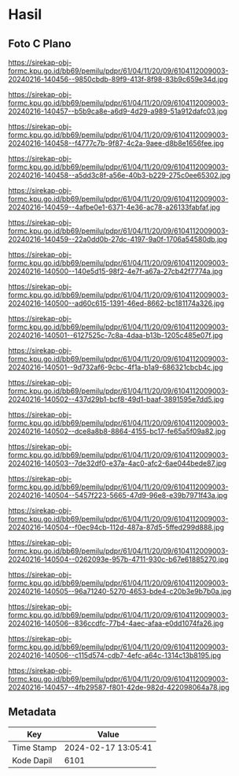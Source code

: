 # Hasil

## Foto C Plano

https://sirekap-obj-formc.kpu.go.id/bb69/pemilu/pdpr/61/04/11/20/09/6104112009003-20240216-140456--9850cbdb-89f9-413f-8f98-83b9c659e34d.jpg

https://sirekap-obj-formc.kpu.go.id/bb69/pemilu/pdpr/61/04/11/20/09/6104112009003-20240216-140457--b5b9ca8e-a6d9-4d29-a989-51a912dafc03.jpg

https://sirekap-obj-formc.kpu.go.id/bb69/pemilu/pdpr/61/04/11/20/09/6104112009003-20240216-140458--f4777c7b-9f87-4c2a-9aee-d8b8e1656fee.jpg

https://sirekap-obj-formc.kpu.go.id/bb69/pemilu/pdpr/61/04/11/20/09/6104112009003-20240216-140458--a5dd3c8f-a56e-40b3-b229-275c0ee65302.jpg

https://sirekap-obj-formc.kpu.go.id/bb69/pemilu/pdpr/61/04/11/20/09/6104112009003-20240216-140459--4afbe0e1-6371-4e36-ac78-a26133fabfaf.jpg

https://sirekap-obj-formc.kpu.go.id/bb69/pemilu/pdpr/61/04/11/20/09/6104112009003-20240216-140459--22a0dd0b-27dc-4197-9a0f-1706a54580db.jpg

https://sirekap-obj-formc.kpu.go.id/bb69/pemilu/pdpr/61/04/11/20/09/6104112009003-20240216-140500--140e5d15-98f2-4e7f-a67a-27cb42f7774a.jpg

https://sirekap-obj-formc.kpu.go.id/bb69/pemilu/pdpr/61/04/11/20/09/6104112009003-20240216-140500--ad60c615-1391-46ed-8662-bc181174a326.jpg

https://sirekap-obj-formc.kpu.go.id/bb69/pemilu/pdpr/61/04/11/20/09/6104112009003-20240216-140501--6127525c-7c8a-4daa-b13b-1205c485e07f.jpg

https://sirekap-obj-formc.kpu.go.id/bb69/pemilu/pdpr/61/04/11/20/09/6104112009003-20240216-140501--9d732af6-9cbc-4f1a-b1a9-686321cbcb4c.jpg

https://sirekap-obj-formc.kpu.go.id/bb69/pemilu/pdpr/61/04/11/20/09/6104112009003-20240216-140502--437d29b1-bcf8-49d1-baaf-3891595e7dd5.jpg

https://sirekap-obj-formc.kpu.go.id/bb69/pemilu/pdpr/61/04/11/20/09/6104112009003-20240216-140502--dce8a8b8-8864-4155-bc17-fe65a5f09a82.jpg

https://sirekap-obj-formc.kpu.go.id/bb69/pemilu/pdpr/61/04/11/20/09/6104112009003-20240216-140503--7de32df0-e37a-4ac0-afc2-6ae044bede87.jpg

https://sirekap-obj-formc.kpu.go.id/bb69/pemilu/pdpr/61/04/11/20/09/6104112009003-20240216-140504--5457f223-5665-47d9-96e8-e39b7971f43a.jpg

https://sirekap-obj-formc.kpu.go.id/bb69/pemilu/pdpr/61/04/11/20/09/6104112009003-20240216-140504--f0ec94cb-112d-487a-87d5-5ffed299d888.jpg

https://sirekap-obj-formc.kpu.go.id/bb69/pemilu/pdpr/61/04/11/20/09/6104112009003-20240216-140504--0262093e-957b-4711-930c-b67e61885270.jpg

https://sirekap-obj-formc.kpu.go.id/bb69/pemilu/pdpr/61/04/11/20/09/6104112009003-20240216-140505--96a71240-5270-4653-bde4-c20b3e9b7b0a.jpg

https://sirekap-obj-formc.kpu.go.id/bb69/pemilu/pdpr/61/04/11/20/09/6104112009003-20240216-140506--836ccdfc-77b4-4aec-afaa-e0dd1074fa26.jpg

https://sirekap-obj-formc.kpu.go.id/bb69/pemilu/pdpr/61/04/11/20/09/6104112009003-20240216-140506--c115d574-cdb7-4efc-a64c-1314c13b8195.jpg

https://sirekap-obj-formc.kpu.go.id/bb69/pemilu/pdpr/61/04/11/20/09/6104112009003-20240216-140457--4fb29587-f801-42de-982d-422098064a78.jpg


## Metadata

| Key        | Value               |
| ---------- | ------------------- |
| Time Stamp | 2024-02-17 13:05:41 |
| Kode Dapil | 6101                |



